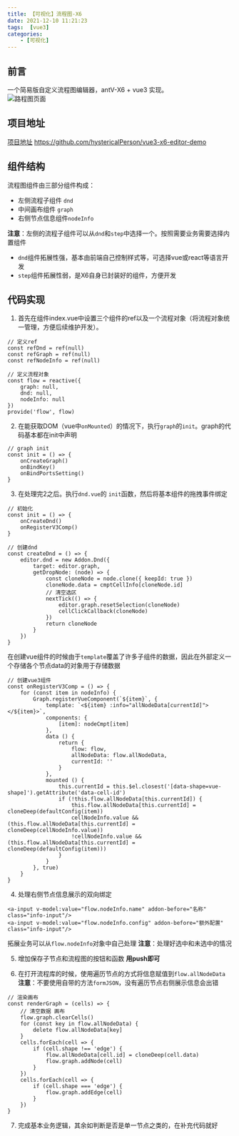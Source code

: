 ```yaml
---
title: 【可视化】流程图-X6
date: 2021-12-10 11:21:23
tags:  [vue3]
categories: 
    - [可视化]
---
```


## 前言
一个简易版自定义流程图编辑器，antV-X6 + vue3 实现。  
![路程图页面](/images/flow/img1.png)

## 项目地址
[项目地址](https://github.com/hystericalPerson/vue3-x6-editor-demo)
<https://github.com/hystericalPerson/vue3-x6-editor-demo>

## 组件结构
流程图组件由三部分组件构成：
+ 左侧流程子组件 <code>dnd</code>
+ 中间画布组件 <code>graph</code>
+ 右侧节点信息组件<code>nodeInfo</code>

**注意**：左侧的流程子组件可以从<code>dnd</code>和<code>step</code>中选择一个。按照需要业务需要选择内置组件
+ <code>dnd</code>组件拓展性强，基本由前端自己控制样式等，可选择vue或react等语言开发
+ <code>step</code>组件拓展性弱，是X6自身已封装好的组件，方便开发


## 代码实现
1. 首先在组件index.vue中设置三个组件的ref以及一个流程对象（将流程对象统一管理，方便后续维护开发）。
```
// 定义ref
const refDnd = ref(null)
const refGraph = ref(null)
const refNodeInfo = ref(null)

// 定义流程对象
const flow = reactive({
    graph: null,
    dnd: null,
    nodeInfo: null
})
provide('flow', flow)
```
2. 在能获取DOM（vue中<code>onMounted</code>）的情况下，执行<code>graph</code>的<code>init</code>。graph的代码基本都在init中声明
```
// graph init
const init = () => {
    onCreateGraph()
    onBindKey()
    onBindPortsSetting()
}
```
3. 在处理完2之后。执行<code>dnd.vue</code>的 <code>init</code>函数，然后将基本组件的拖拽事件绑定
```
// 初始化
const init = () => {
    onCreateDnd()
    onRegisterV3Comp()
}
```
```
// 创建dnd
const createDnd = () => {
    editor.dnd = new Addon.Dnd({
        target: editor.graph,
        getDropNode: (node) => {
            const cloneNode = node.clone({ keepId: true })
            cloneNode.data = cmptCellInfo[cloneNode.id]
            // 清空选区
            nextTick(() => {
                editor.graph.resetSelection(cloneNode)
                cellClickCallback(cloneNode)
            })
            return cloneNode
        }
    })
}
```
在创建vue组件的时候由于<code>template</code>覆盖了许多子组件的数据，因此在外部定义一个存储各个节点data的对象用于存储数据
```
// 创建vue3组件
const onRegisterV3Comp = () => {
    for (const item in nodeInfo) {
        Graph.registerVueComponent(`${item}`, {
            template: `<${item} :info="allNodeData[currentId]"></${item}>`,
            components: {
                [item]: nodeCmpt[item]
            },
            data () {
                return {
                    flow: flow,
                    allNodeData: flow.allNodeData,
                    currentId: ''
                }
            },
            mounted () {
                this.currentId = this.$el.closest('[data-shape=vue-shape]').getAttribute('data-cell-id')
                if (!this.flow.allNodeData[this.currentId]) {
                    this.flow.allNodeData[this.currentId] = cloneDeep(defaultConfig(item))
                    cellNodeInfo.value && (this.flow.allNodeData[this.currentId] = cloneDeep(cellNodeInfo.value))
                    !cellNodeInfo.value && (this.flow.allNodeData[this.currentId] = cloneDeep(defaultConfig(item)))
                }
            }
        }, true)
    }
}
```

4. 处理右侧节点信息展示的双向绑定
```
<a-input v-model:value="flow.nodeInfo.name" addon-before="名称" class="info-input"/>
<a-input v-model:value="flow.nodeInfo.config" addon-before="额外配置" class="info-input"/>
```
拓展业务可以从<code>flow.nodeInfo</code>对象中自己处理
**注意**：处理好选中和未选中的情况

5. 增加保存子节点和流程图的按钮和函数
**用push即可**

6. 在打开流程库的时候，使用遍历节点的方式将信息赋值到<code>flow.allNodeData</code>  
**注意**：不要使用自带的方法<code>formJSON</code>，没有遍历节点右侧展示信息会出错
```
// 渲染画布
const renderGraph = (cells) => {
    // 清空数据 画布
    flow.graph.clearCells()
    for (const key in flow.allNodeData) {
        delete flow.allNodeData[key]
    }
    cells.forEach(cell => {
        if (cell.shape !== 'edge') {
            flow.allNodeData[cell.id] = cloneDeep(cell.data)
            flow.graph.addNode(cell)
        }
    })
    cells.forEach(cell => {
        if (cell.shape === 'edge') {
            flow.graph.addEdge(cell)
        }
    })
}
```
7. 完成基本业务逻辑，其余如判断是否是单一节点之类的，在补充代码就好